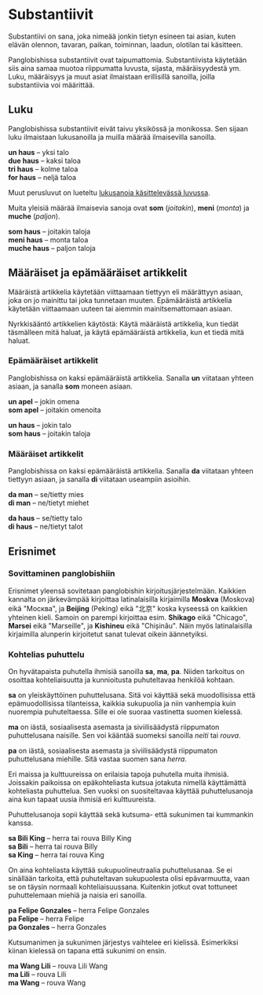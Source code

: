# Substantiivit

Substantiivi on sana, joka nimeää jonkin tietyn esineen tai asian,
kuten elävän olennon, tavaran, paikan, toiminnan, laadun, olotilan tai käsitteen.

Panglobishissa substantiivit ovat taipumattomia.
Substantiivista käytetään siis aina samaa muotoa riippumatta luvusta, sijasta, määräisyydestä ym.
Luku, määräisyys ja muut asiat ilmaistaan erillisillä sanoilla, joilla substantiivia voi määrittää.


## Luku

Panglobishissa substantiivit eivät taivu yksikössä ja monikossa.
Sen sijaan luku ilmaistaan lukusanoilla ja muilla määrää ilmaisevilla sanoilla.

**un haus**
– yksi talo  
**due haus**
– kaksi taloa  
**tri haus**
– kolme taloa  
**for haus**
– neljä taloa

Muut perusluvut on lueteltu [lukusanoja käsittelevässä luvussa](105_numbe.md).

Muita yleisiä määrää ilmaisevia sanoja ovat **som** (_joitakin_), **meni** (_monta_) ja **muche** (_paljon_).

**som haus**
– joitakin taloja  
**meni haus**
– monta taloa  
**muche haus**
– paljon taloja


## Määräiset ja epämääräiset artikkelit

Määräistä artikkelia käytetään
viittaamaan tiettyyn eli määrättyyn asiaan, joka on jo mainittu tai joka tunnetaan muuten.
Epämääräistä artikkelia käytetään 
viittaamaan uuteen tai aiemmin mainitsemattomaan asiaan.

Nyrkkisääntö artikkelien käytöstä:
Käytä määräistä artikkelia, kun tiedät täsmälleen mitä haluat,
ja käytä epämääräistä artikkelia, kun et tiedä mitä haluat.

### Epämääräiset artikkelit

Panglobishissa on kaksi epämääräistä artikkelia.
Sanalla **un** viitataan yhteen asiaan,
ja sanalla **som** moneen asiaan.

**un apel**
– jokin omena  
**som apel**
– joitakin omenoita

**un haus**
– jokin talo  
**som haus**
– joitakin taloja


### Määräiset artikkelit

Panglobishissa on kaksi epämääräistä artikkelia.
Sanalla **da** viitataan yhteen tiettyyn asiaan,
ja sanalla **di** viitataan useampiin asioihin.

**da man**
– se/tietty mies  
**di man**
– ne/tietyt miehet

**da haus**
– se/tietty talo  
**di haus**
– ne/tietyt talot


## Erisnimet

### Sovittaminen panglobishiin

Erisnimet yleensä sovitetaan panglobishin kirjoitusjärjestelmään.
Kaikkien kannalta on järkevämpää kirjoittaa latinalaisilla kirjaimilla
**Moskva** (Moskova) eikä "Москва",
ja **Beijing** (Peking) eikä "北京"
koska kyseessä on kaikkien yhteinen kieli.
Samoin on parempi kirjoittaa esim.
**Shikago** eikä "Chicago",
**Marsei** eikä "Marseille", ja
**Kishineu** eikä "Chișinău".
Näin myös latinalaisilla kirjaimilla alunperin kirjoitetut sanat tulevat oikein äännetyiksi.


### Kohtelias puhuttelu

On hyvätapaista puhutella ihmisiä sanoilla
**sa**, **ma**, **pa**.
Niiden tarkoitus on osoittaa kohteliaisuutta ja kunnioitusta puhuteltavaa henkilöä kohtaan.

**sa**
on yleiskäyttöinen puhuttelusana.
Sitä voi käyttää sekä muodollisissa että epämuodollisissa tilanteissa, kaikkia sukupuolia ja niin vanhempia kuin nuorempia puhuteltaessa.
Sille ei ole suoraa vastinetta suomen kielessä.

**ma**
on iästä, sosiaalisesta asemasta ja siviilisäädystä riippumaton puhuttelusana naisille.
Sen voi kääntää suomeksi sanoilla _neiti_ tai _rouva_.

**pa**
on iästä, sosiaalisesta asemasta ja siviilisäädystä riippumaton puhuttelusana miehille.
Sitä vastaa suomen sana _herra_.

Eri maissa ja kulttuureissa on erilaisia tapoja puhutella muita ihmisiä.
Joissakin paikoissa on epäkohteliasta kutsua jotakuta nimellä käyttämättä kohteliasta puhuttelua.
Sen vuoksi on suositeltavaa käyttää puhuttelusanoja aina kun tapaat uusia ihmisiä eri kulttuureista.

Puhuttelusanoja sopii käyttää sekä kutsuma- että sukunimen tai kummankin kanssa.

**sa Bili King**
– herra tai rouva Billy King  
**sa Bili**
– herra tai rouva Billy  
**sa King**
– herra tai rouva King

On aina kohteliasta käyttää sukupuolineutraalia puhuttelusanaa.
Se ei sinällään tarkoita, että puhuteltavan sukupuolesta olisi epävarmuutta,
vaan se on täysin normaali kohteliaisuussana.
Kuitenkin jotkut ovat tottuneet puhuttelemaan miehiä ja naisia eri sanoilla.

**pa Felipe Gonzales**
– herra Felipe Gonzales  
**pa Felipe**
– herra Felipe  
**pa Gonzales**
– herra Gonzales

Kutsumanimen ja sukunimen järjestys vaihtelee eri kielissä.
Esimerkiksi kiinan kielessä on tapana että sukunimi on ensin.

**ma Wang Lili**
– rouva Lili Wang  
**ma Lili**
– rouva Lili  
**ma Wang**
– rouva Wang

